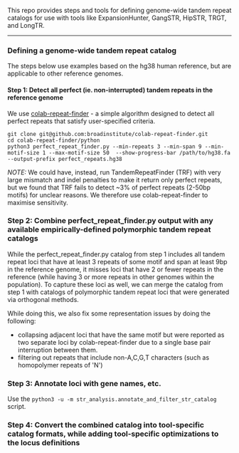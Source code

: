 This repo provides steps and tools for defining genome-wide tandem repeat catalogs for use with tools like ExpansionHunter, GangSTR, HipSTR, TRGT, and LongTR. 

---
### Defining a genome-wide tandem repeat catalog

The steps below use examples based on the hg38 human reference, but are applicable to other reference genomes. 

#### Step 1: Detect all perfect (ie. non-interrupted) tandem repeats in the reference genome

We use [colab-repeat-finder](https://github.com/broadinstitute/colab-repeat-finder) - a simple algorithm designed to detect all perfect repeats that satisfy user-specified criteria. 

```
git clone git@github.com:broadinstitute/colab-repeat-finder.git
cd colab-repeat-finder/python
python3 perfect_repeat_finder.py --min-repeats 3 --min-span 9 --min-motif-size 1 --max-motif-size 50  --show-progress-bar /path/to/hg38.fa   --output-prefix perfect_repeats.hg38
```

*NOTE:* We could have, instead, run TandemRepeatFinder (TRF) with very large mismatch and indel penalties to make it return only perfect repeats, but we found that TRF fails to detect ~3% of perfect repeats (2-50bp motifs) for unclear reasons. We therefore use colab-repeat-finder to maximise sensitivity. 


### Step 2: Combine perfect_repeat_finder.py output with any available empirically-defined polymorphic tandem repeat catalogs

While the perfect_repeat_finder.py catalog from step 1 includes all tandem repeat loci that have at least 3 repeats of some motif and span at least 9bp in the reference genome, it misses loci that have 2 or fewer repeats in the reference (while having 3 or more repeats in other genomes within the population). To capture these loci as well, we can merge the catalog from step 1 with catalogs of polymorphic tandem repeat loci that were generated via 
orthogonal methods. 


While doing this, we also fix some representation issues by doing the following:
- collapsing adjacent loci that have the same motif but were reported as two separate loci by colab-repeat-finder due to a single base pair interruption between them.
- filtering out repeats that include non-A,C,G,T characters (such as homopolymer repeats of 'N')


### Step 3: Annotate loci with gene names, etc.

Use the `python3 -u -m str_analysis.annotate_and_filter_str_catalog` script.

### Step 4: Convert the combined catalog into tool-specific catalog formats, while adding tool-specific optimizations to the locus definitions 
